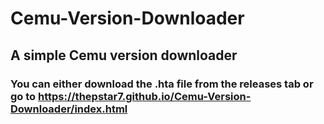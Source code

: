 # Cemu-Version-Downloader
## A simple Cemu version downloader
### You can either download the .hta file from the releases tab or go to https://thepstar7.github.io/Cemu-Version-Downloader/index.html
